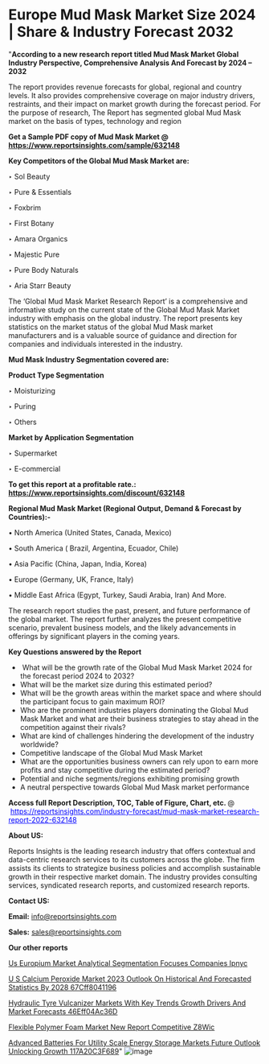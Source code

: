 # Europe Mud Mask Market Size 2024 | Share & Industry Forecast 2032

"<strong>According to a new research report titled Mud Mask Market Global Industry Perspective, Comprehensive Analysis And Forecast by 2024 – 2032</strong>

The report provides revenue forecasts for global, regional and country levels. It also provides comprehensive coverage on major industry drivers, restraints, and their impact on market growth during the forecast period. For the purpose of research, The Report has segmented global Mud Mask market on the basis of types, technology and region

<strong>Get a Sample PDF copy of Mud Mask Market </strong><strong>@<a href=https://www.reportsinsights.com/sample/632148 style=color:#0000ff;> https://www.reportsinsights.com/sample/632148</a></strong></font>

<strong>Key Competitors of the Global Mud Mask Market are:</strong>

‣ Sol Beauty

‣ Pure & Essentials

‣ Foxbrim

‣ First Botany

‣ Amara Organics

‣ Majestic Pure

‣ Pure Body Naturals

‣ Aria Starr Beauty

The ‘Global Mud Mask Market Research Report’ is a comprehensive and informative study on the current state of the Global Mud Mask Market industry with emphasis on the global industry. The report presents key statistics on the market status of the global Mud Mask market manufacturers and is a valuable source of guidance and direction for companies and individuals interested in the industry.

<strong>Mud Mask Industry Segmentation covered are:</strong>

<strong>Product Type Segmentation</strong>

‣    Moisturizing

‣ Puring

‣ Others

<strong>Market by Application Segmentation</strong>

‣   Supermarket

‣ E-commercial

<strong>To get this report at a profitable rate.: <a href=https://www.reportsinsights.com/discount/632148 style=color:#0000ff;>https://www.reportsinsights.com/discount/632148</a></strong></font>

<strong>Regional Mud Mask Market (Regional Output, Demand &amp; Forecast by Countries):-</strong>

• North America (United States, Canada, Mexico)

• South America ( Brazil, Argentina, Ecuador, Chile)

• Asia Pacific (China, Japan, India, Korea)

• Europe (Germany, UK, France, Italy)

• Middle East Africa (Egypt, Turkey, Saudi Arabia, Iran) And More.

The research report studies the past, present, and future performance of the global market. The report further analyzes the present competitive scenario, prevalent business models, and the likely advancements in offerings by significant players in the coming years.

<strong>Key Questions answered by the Report</strong>
<ul>
  <li> What will be the growth rate of the Global Mud Mask Market 2024 for the forecast period 2024 to 2032?</li>
  <li>What will be the market size during this estimated period?</li>
  <li>What will be the growth areas within the market space and where should the participant focus to gain maximum ROI?</li>
  <li>Who are the prominent industries players dominating the Global Mud Mask Market and what are their business strategies to stay ahead in the competition against their rivals?</li>
  <li>What are kind of challenges hindering the development of the industry worldwide?</li>
  <li>Competitive landscape of the Global Mud Mask Market</li>
  <li>What are the opportunities business owners can rely upon to earn more profits and stay competitive during the estimated period?</li>
  <li>Potential and niche segments/regions exhibiting promising growth</li>
  <li>A neutral perspective towards Global Mud Mask market performance</li>
</ul>
<strong>Access full Report Description, TOC, Table of Figure, Chart, etc. </strong>@  <a href=https://reportsinsights.com/industry-forecast/mud-mask-market-research-report-2022-632148 style=color:#0000ff;>https://reportsinsights.com/industry-forecast/mud-mask-market-research-report-2022-632148</a></font>

<strong><strong>About US</strong>:</strong>

Reports Insights is the leading research industry that offers contextual and data-centric research services to its customers across the globe. The firm assists its clients to strategize business policies and accomplish sustainable growth in their respective market domain. The industry provides consulting services, syndicated research reports, and customized research reports.

<strong>Contact US:</strong>

<p class=""""><b>Email:</b> <a href=mailto:info@reportsinsights.com>info@reportsinsights.com</a></p>
<p class=""""><b>Sales:</b> <a href=mailto:sales@reportsinsights.com>sales@reportsinsights.com</a></p>

<strong>Our other reports</strong>

<a href=https://www.linkedin.com/pulse/us-europium-market-analytical-segmentation-focuses-companies-ipnyc/>Us Europium Market Analytical Segmentation Focuses Companies Ipnyc</a>

<a href=https://medium.com/@aryawankhede943/u-s-calcium-peroxide-market-2023-outlook-on-historical-and-forecasted-statistics-by-2028-67cff8041196>U S Calcium Peroxide Market 2023 Outlook On Historical And Forecasted Statistics By 2028 67Cff8041196</a>

<a href=https://medium.com/@jadhaosuchit578/hydraulic-tyre-vulcanizer-markets-with-key-trends-growth-drivers-and-market-forecasts-46eff04ac36d>Hydraulic Tyre Vulcanizer Markets With Key Trends Growth Drivers And Market Forecasts 46Eff04Ac36D</a>

<a href=https://www.linkedin.com/pulse/flexible-polymer-foam-market-new-report-competitive-z8wic/>Flexible Polymer Foam Market New Report Competitive Z8Wic</a>

<a href=https://medium.com/@ruchikakadam73/advanced-batteries-for-utility-scale-energy-storage-markets-future-outlook-unlocking-growth-117a20c3f689>Advanced Batteries For Utility Scale Energy Storage Markets Future Outlook Unlocking Growth 117A20C3F689</a>"
![image](https://github.com/Reportsinsights123/RIgrowth/assets/158415881/1383d4df-7f48-4011-8a31-dff2f8591467)
